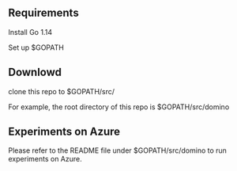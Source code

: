 ## Requirements

Install Go 1.14

Set up $GOPATH

## Downlowd

clone this repo to $GOPATH/src/

For example, the root directory of this repo is $GOPATH/src/domino
 
## Experiments on Azure

Please refer to the README file under $GOPATH/src/domino to run experiments on Azure.

